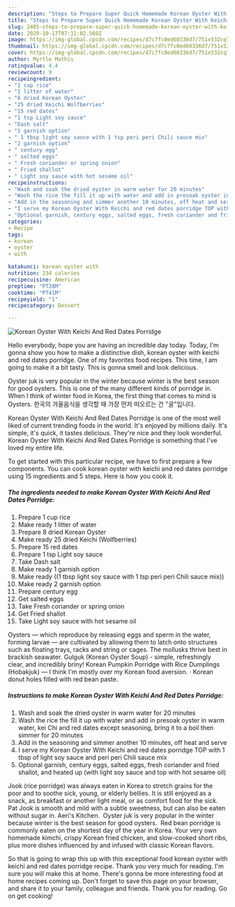 ```yaml
---
description: "Steps to Prepare Super Quick Homemade Korean Oyster With Keichi And Red Dates Porridge"
title: "Steps to Prepare Super Quick Homemade Korean Oyster With Keichi And Red Dates Porridge"
slug: 2405-steps-to-prepare-super-quick-homemade-korean-oyster-with-keichi-and-red-dates-porridge
date: 2020-10-17T07:11:02.569Z
image: https://img-global.cpcdn.com/recipes/d7c7fc0ed60336d7/751x532cq70/korean-oyster-with-keichi-and-red-dates-porridge-recipe-main-photo.jpg
thumbnail: https://img-global.cpcdn.com/recipes/d7c7fc0ed60336d7/751x532cq70/korean-oyster-with-keichi-and-red-dates-porridge-recipe-main-photo.jpg
cover: https://img-global.cpcdn.com/recipes/d7c7fc0ed60336d7/751x532cq70/korean-oyster-with-keichi-and-red-dates-porridge-recipe-main-photo.jpg
author: Myrtle Mathis
ratingvalue: 4.4
reviewcount: 9
recipeingredient:
- "1 cup rice"
- "1 litter of water"
- "8 dried Korean Oyster"
- "25 dried Keichi Wolfberries"
- "15 red dates"
- "1 tsp Light soy sauce"
- "Dash salt"
- "1 garnish option"
- " 1 tbsp light soy sauce with 1 tsp peri peri Chili sauce mix"
- "2 garnish option"
- " century egg"
- " salted eggs"
- " Fresh coriander or spring onion"
- " Fried shallot"
- " Light soy sauce with hot sesame oil"
recipeinstructions:
- "Wash and soak the dried oyster in warm water for 20 minutes"
- "Wash the rice the fill it up with water and add in presoak oyster in warm water, kei Chi and red dates except seasoning, bring it to a boil then simmer for 20 minutes"
- "Add in the seasoning and simmer another 10 minutes, off heat and serve"
- "I serve my Korean Oyster With Keichi and red dates porridge TOP with 1 tbsp of light soy sauce and peri peri Chili sauce mix"
- "Optional garnish, century eggs, salted eggs, fresh coriander and fried shallot, and heated up (with light soy sauce and top with hot sesame oil)"
categories:
- Recipe
tags:
- korean
- oyster
- with

katakunci: korean oyster with 
nutrition: 234 calories
recipecuisine: American
preptime: "PT28M"
cooktime: "PT41M"
recipeyield: "1"
recipecategory: Dessert

---
```



![Korean Oyster With Keichi And Red Dates Porridge](https://img-global.cpcdn.com/recipes/d7c7fc0ed60336d7/751x532cq70/korean-oyster-with-keichi-and-red-dates-porridge-recipe-main-photo.jpg)

Hello everybody, hope you are having an incredible day today. Today, I'm gonna show you how to make a distinctive dish, korean oyster with keichi and red dates porridge. One of my favorites food recipes. This time, I am going to make it a bit tasty. This is gonna smell and look delicious.

Oyster juk is very popular in the winter because winter is the best season for good oysters. This is one of the many different kinds of porridge in. When I think of winter food in Korea, the first thing that comes to mind is Oysters. 한국의 겨울음식을 생각할 때 가장 먼저 떠오르는 건 &#34;굴&#34;입니다.

Korean Oyster With Keichi And Red Dates Porridge is one of the most well liked of current trending foods in the world. It's enjoyed by millions daily. It's simple, it's quick, it tastes delicious. They're nice and they look wonderful. Korean Oyster With Keichi And Red Dates Porridge is something that I've loved my entire life.


To get started with this particular recipe, we have to first prepare a few components. You can cook korean oyster with keichi and red dates porridge using 15 ingredients and 5 steps. Here is how you cook it.

<!--inarticleads1-->

##### The ingredients needed to make Korean Oyster With Keichi And Red Dates Porridge:

1. Prepare 1 cup rice
1. Make ready 1 litter of water
1. Prepare 8 dried Korean Oyster
1. Make ready 25 dried Keichi (Wolfberries)
1. Prepare 15 red dates
1. Prepare 1 tsp Light soy sauce
1. Take Dash salt
1. Make ready 1 garnish option
1. Make ready  ((1 tbsp light soy sauce with 1 tsp peri peri Chili sauce mix))
1. Make ready 2 garnish option
1. Prepare  century egg
1. Get  salted eggs
1. Take  Fresh coriander or spring onion
1. Get  Fried shallot
1. Take  Light soy sauce with hot sesame oil


Oysters — which reproduce by releasing eggs and sperm in the water, forming larvae — are cultivated by allowing them to latch onto structures such as floating trays, racks and string or cages. The mollusks thrive best in brackish seawater. Gulguk (Korean Oyster Soup) - simple, refreshingly clear, and incredibly briny! Korean Pumpkin Porridge with Rice Dumplings (Hobakjuk) — I think I&#39;m mostly over my Korean food aversion. · Korean donut holes filled with red bean paste. 

<!--inarticleads2-->

##### Instructions to make Korean Oyster With Keichi And Red Dates Porridge:

1. Wash and soak the dried oyster in warm water for 20 minutes
1. Wash the rice the fill it up with water and add in presoak oyster in warm water, kei Chi and red dates except seasoning, bring it to a boil then simmer for 20 minutes
1. Add in the seasoning and simmer another 10 minutes, off heat and serve
1. I serve my Korean Oyster With Keichi and red dates porridge TOP with 1 tbsp of light soy sauce and peri peri Chili sauce mix
1. Optional garnish, century eggs, salted eggs, fresh coriander and fried shallot, and heated up (with light soy sauce and top with hot sesame oil)


Jook (rice porridge) was always eaten in Korea to stretch grains for the poor and to soothe sick, young, or elderly bellies. It is still enjoyed as a snack, as breakfast or another light meal, or as comfort food for the sick. Pat Jook is smooth and mild with a subtle sweetness, but can also be eaten without sugar in. Aeri&#39;s Kitchen. ‍ Oyster juk is very popular in the winter because winter is the best season for good oysters. ‍ Red bean porridge is commonly eaten on the shortest day of the year in Korea. Your very own homemade kimchi, crispy Korean fried chicken, and slow-cooked short ribs, plus more dishes influenced by and infused with classic Korean flavors. 

So that is going to wrap this up with this exceptional food korean oyster with keichi and red dates porridge recipe. Thank you very much for reading. I'm sure you will make this at home. There's gonna be more interesting food at home recipes coming up. Don't forget to save this page on your browser, and share it to your family, colleague and friends. Thank you for reading. Go on get cooking!
